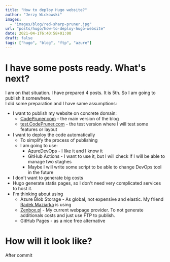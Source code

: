 ```yaml
---
title: "How to deploy Hugo website?"
author: "Jerzy Wickowski"
images:
  - "images/blog/red-sharp-pruner.jpg"
url: "posts/hugo/how-to-deploy-hugo-website"
date: 2021-04-1T6:40:58+01:00
draft: false
tags: ["hugo", "blog", "ftp", "azure"]
---
```


# I have some posts ready. What's next?
I am on that situation. I have prepared 4 posts. It is 5th. So I am going to publish it somewhere.  
I did some preparation and I have same assumptions:

* I want to publish my website on concrete domain:
  * [CodePruner.com](https://CodePruner.com) - the main version of the blog
  * [test.CodePruner.com](https://test.CodePruner.com) - the test version where I will test some features or layout
* I want to deploy the code automatically
  * To simplify the process of publishing
  * I am going to use: 
    * AzureDevOps - I like it and I know it
    * GitHub Actions - I want to use it, but I will check if I will be able to manage two staghes
    * Maybe I will write some script to be able to change DevOps tool in the future
* I don't want to generate big costs
* Hugo generate statis pages, so I don't need very complicated services to host it. 
* I'm thinking about using
  * Azure Blob Storage - As global, not expensive and elastic. My friend [Radek Maziarka](https://radekmaziarka.pl/) is using
  * [Zenbox.pl](https:/zenbox.pl) - My current webpage provider. To not generate additionals costs and just use FTP to publish.
  * GitHub Pages - as a nice free alternative 

# How will it look like?
After commit 
